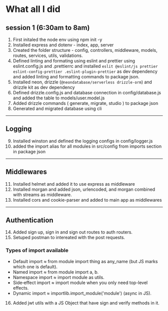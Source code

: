 # What all I did

## session 1 (6:30am to 8am)

1. First initaled the node env using npm init -y
2. Installed express and dotenv - index, app, server
3. Created the folder structure - config, controllers, middleware, models, routes, services, utils, validations.
4. Defined linting and formating using eslint and prettier using eslint.config.js and .prettierrc and installed `eslit @eslint/js prettier eslint-config-prettier .eslint-plugin-prettier` as dev dependency and added linting and formatting commands to package json.
5. Installed neon, drizzle (`@neondatabase/serverless drizzle-orm`) and drizzle kit as dev dependency
6. Defined drizzle.config.js and database connection in config/database.js and added the table to models/user.model.js
7. Added drizzle commands ( generate, migrate, studio ) to package json
8. Generated and migrated database using cli

---

## Logging

9. Installed winston and defined the logging configs in config/logger.js
10. added the import alias for all modules in src/config from imports section in package json

---

## Middlewares

11. Installed helmet and added it to use express as middleware
12. Installed morgan and added json, urlencoded, and morgan combined with streams as middleware.
13. Installed cors and cookie-parser and added to main app as middlewares

---

## Authentication

14. Added sign up, sign in and sign out routes to auth routers.
15. Setuped postman to intereated with the post requests.


### Types of import available
- Default import ≈ from module import thing as any_name (but JS marks which one is default).
- Named import ≈ from module import a, b.
- Namespace import ≈ import module as utils.
- Side‑effect import ≈ import module when you only need top-level effects.
- Dynamic import ≈ importlib.import_module('module') (async in JS).

16. Added jwt utils with a JS Object that have sign and verify methods in it.

